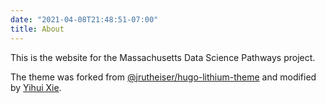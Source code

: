 ```yaml
---
date: "2021-04-08T21:48:51-07:00"
title: About
---
```


This is the website for the Massachusetts Data Science Pathways project. 

The theme was forked from [@jrutheiser/hugo-lithium-theme](https://github.com/jrutheiser/hugo-lithium-theme) and modified by [Yihui Xie](https://github.com/yihui/hugo-lithium).
